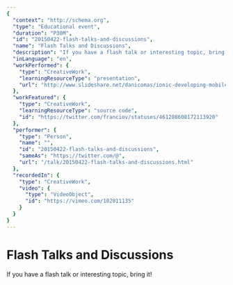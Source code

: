```yaml
---
{
  "context": "http://schema.org",
  "type": "Educational event",
  "duration": "P30M",
  "id": "20150422-flash-talks-and-discussions",
  "name": "Flash Talks and Discussions",
  "description": "If you have a flash talk or interesting topic, bring it!",
  "inLanguage": "en",
  "workPerformed": {
    "type": "CreativeWork",
    "learningResourceType": "presentation",
    "url": "http://www.slideshare.net/danicomas/ionic-developing-mobile-apps-for-the-real-world-daniel-comas"
  },
  "workFeatured": {
    "type": "CreativeWork",
    "learningResourceType": "source code",
    "id": "https://twitter.com/franciov/statuses/461288608172113920"
  },
  "performer": {
    "type": "Person",
    "name": "",
    "id": "20150422-flash-talks-and-discussions",
    "sameAs": "https://twitter.com/@",
    "url": "/talk/20150422-flash-talks-and-discussions.html"
  },
  "recordedIn": {
    "type": "CreativeWork",
    "video": {
      "type": "VideoObject",
      "id": "https://vimeo.com/102811135"
    }
  }
}
---
```

# Flash Talks and Discussions

If you have a flash talk or interesting topic, bring it!